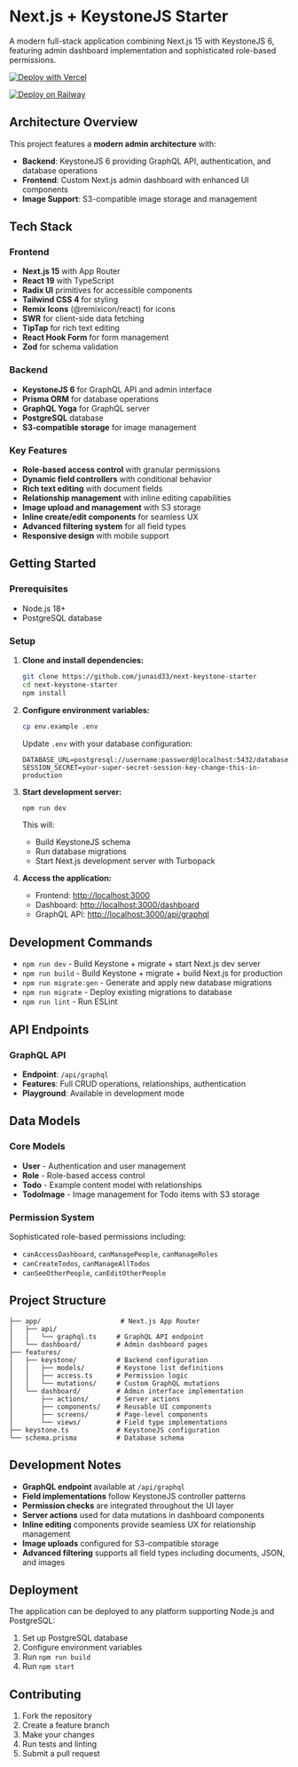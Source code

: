 # Next.js + KeystoneJS Starter

A modern full-stack application combining Next.js 15 with KeystoneJS 6, featuring admin dashboard implementation and sophisticated role-based permissions.

[![Deploy with Vercel](https://vercel.com/button)](https://vercel.com/new/clone?repository-url=https%3A%2F%2Fgithub.com%2Fjunaid33%2Fnext-keystone-starter%2F&stores=[{"type"%3A"postgres"}])

[![Deploy on Railway](https://railway.com/button.svg)](https://railway.com/deploy/TK5wC1?referralCode=I_tWSs)

## Architecture Overview

This project features a **modern admin architecture** with:

- **Backend**: KeystoneJS 6 providing GraphQL API, authentication, and database operations
- **Frontend**: Custom Next.js admin dashboard with enhanced UI components
- **Image Support**: S3-compatible image storage and management 

## Tech Stack

### Frontend
- **Next.js 15** with App Router
- **React 19** with TypeScript
- **Radix UI** primitives for accessible components
- **Tailwind CSS 4** for styling
- **Remix Icons** (@remixicon/react) for icons
- **SWR** for client-side data fetching
- **TipTap** for rich text editing
- **React Hook Form** for form management
- **Zod** for schema validation

### Backend
- **KeystoneJS 6** for GraphQL API and admin interface
- **Prisma ORM** for database operations
- **GraphQL Yoga** for GraphQL server
- **PostgreSQL** database
- **S3-compatible storage** for image management

### Key Features
- **Role-based access control** with granular permissions
- **Dynamic field controllers** with conditional behavior
- **Rich text editing** with document fields
- **Relationship management** with inline editing capabilities
- **Image upload and management** with S3 storage
- **Inline create/edit components** for seamless UX
- **Advanced filtering system** for all field types
- **Responsive design** with mobile support

## Getting Started

### Prerequisites
- Node.js 18+ 
- PostgreSQL database

### Setup

1. **Clone and install dependencies:**
   ```bash
   git clone https://github.com/junaid33/next-keystone-starter
   cd next-keystone-starter
   npm install
   ```

2. **Configure environment variables:**
   ```bash
   cp env.example .env
   ```
   
   Update `.env` with your database configuration:
   ```env
   DATABASE_URL=postgresql://username:password@localhost:5432/database_name
   SESSION_SECRET=your-super-secret-session-key-change-this-in-production
   ```

3. **Start development server:**
   ```bash
   npm run dev
   ```

   This will:
   - Build KeystoneJS schema
   - Run database migrations
   - Start Next.js development server with Turbopack

4. **Access the application:**
   - Frontend: [http://localhost:3000](http://localhost:3000)
   - Dashboard: [http://localhost:3000/dashboard](http://localhost:3000/dashboard)
   - GraphQL API: [http://localhost:3000/api/graphql](http://localhost:3000/api/graphql)

## Development Commands

- `npm run dev` - Build Keystone + migrate + start Next.js dev server
- `npm run build` - Build Keystone + migrate + build Next.js for production
- `npm run migrate:gen` - Generate and apply new database migrations
- `npm run migrate` - Deploy existing migrations to database
- `npm run lint` - Run ESLint

## API Endpoints

### GraphQL API
- **Endpoint**: `/api/graphql`
- **Features**: Full CRUD operations, relationships, authentication
- **Playground**: Available in development mode

## Data Models

### Core Models
- **User** - Authentication and user management
- **Role** - Role-based access control
- **Todo** - Example content model with relationships
- **TodoImage** - Image management for Todo items with S3 storage

### Permission System
Sophisticated role-based permissions including:
- `canAccessDashboard`, `canManagePeople`, `canManageRoles`
- `canCreateTodos`, `canManageAllTodos`
- `canSeeOtherPeople`, `canEditOtherPeople`

## Project Structure

```
├── app/                    # Next.js App Router
│   ├── api/
│   │   └── graphql.ts     # GraphQL API endpoint
│   └── dashboard/         # Admin dashboard pages
├── features/
│   ├── keystone/          # Backend configuration
│   │   ├── models/        # Keystone list definitions
│   │   ├── access.ts      # Permission logic
│   │   └── mutations/     # Custom GraphQL mutations
│   └── dashboard/         # Admin interface implementation
│       ├── actions/       # Server actions
│       ├── components/    # Reusable UI components
│       ├── screens/       # Page-level components
│       └── views/         # Field type implementations
├── keystone.ts            # KeystoneJS configuration
└── schema.prisma          # Database schema
```

## Development Notes

- **GraphQL endpoint** available at `/api/graphql`
- **Field implementations** follow KeystoneJS controller patterns
- **Permission checks** are integrated throughout the UI layer
- **Server actions** used for data mutations in dashboard components
- **Inline editing** components provide seamless UX for relationship management
- **Image uploads** configured for S3-compatible storage
- **Advanced filtering** supports all field types including documents, JSON, and images

## Deployment

The application can be deployed to any platform supporting Node.js and PostgreSQL:

1. Set up PostgreSQL database
2. Configure environment variables
3. Run `npm run build`
4. Run `npm start`

## Contributing

1. Fork the repository
2. Create a feature branch
3. Make your changes
4. Run tests and linting
5. Submit a pull request